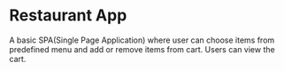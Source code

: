 # Restaurant App

A basic SPA(Single Page Application) where user can choose items from predefined menu and add or remove items from cart.
Users can view the cart.

